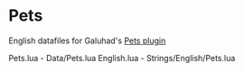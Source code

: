# Pets

English datafiles for Galuhad's [Pets plugin](https://www.lotrointerface.com/downloads/info880-Pets.html)

Pets.lua - Data/Pets.lua
English.lua - Strings/English/Pets.lua

